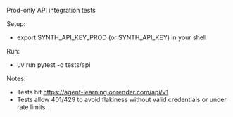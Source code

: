 Prod-only API integration tests

Setup:
- export SYNTH_API_KEY_PROD (or SYNTH_API_KEY) in your shell

Run:
- uv run pytest -q tests/api

Notes:
- Tests hit https://agent-learning.onrender.com/api/v1
- Tests allow 401/429 to avoid flakiness without valid credentials or under rate limits.


